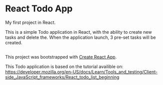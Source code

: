 # React Todo App

My first project in React.

This is a simple Todo application in React, with the ability to create new tasks and delete the.
When the application launch, 3 pre-set tasks will be created.

##
This project was bootstrapped with [Create React App](https://github.com/facebook/create-react-app).

This Todo application is based on the tutorial availible on: https://developer.mozilla.org/en-US/docs/Learn/Tools_and_testing/Client-side_JavaScript_frameworks/React_todo_list_beginning
